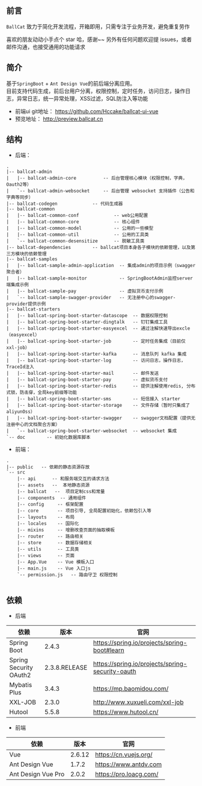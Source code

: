 ## 前言

`BallCat` 致力于简化开发流程，开箱即用，只需专注于业务开发，避免重复劳作

喜欢的朋友动动小手点个 star 哈，感谢~~
另外有任何问题欢迎提 issues，或者邮件沟通，也接受通用的功能请求


## 简介

基于`SpringBoot` + `Ant Design Vue`的前后端分离应用。  
目前支持代码生成，前后台用户分离，权限控制，定时任务，访问日志，操作日志，异常日志，统一异常处理，XSS过滤，SQL防注入等功能

- 前端ui git地址： https://github.com/Hccake/ballcat-ui-vue
- 预览地址： http://preview.ballcat.cn

## 结构

- 后端：

```
.
|-- ballcat-admin
|   |-- ballcat-admin-core          -- 后台管理核心模块（权限控制，字典，Oauth2等）
|   `-- ballcat-admin-websocket     -- 后台管理 websocket 支持插件（公告和字典等同步）
|-- ballcat-codegen             -- 代码生成器
|-- ballcat-common			   
|   |-- ballcat-common-conf		        -- web公用配置
|   |-- ballcat-common-core             -- 核心组件
|   |-- ballcat-common-model            -- 公用的一些模型
|   |-- ballcat-common-util             -- 公用的工具类
|   `-- ballcat-common-desensitize		-- 脱敏工具类
|-- ballcat-dependencies        -- ballcat项目本身各子模块的依赖管理，以及第三方模块的依赖管理
|-- ballcat-samples				
|   |-- ballcat-sample-admin-application  -- 集成admin的项目示例（swagger聚合者）
|   |-- ballcat-sample-monitor			  -- SpringBootAdmin监控server端集成示例
|   |-- ballcat-sample-pay			      -- 虚拟货币支付示例
|   `-- ballcat-sample-swagger-provider	  -- 无注册中心的swagger-provider提供示例	
|-- ballcat-starters
|   |-- ballcat-spring-boot-starter-datascope  -- 数据权限控制
|   |-- ballcat-spring-boot-starter-dingtalk   -- 钉钉集成工具
|   |-- ballcat-spring-boot-starter-easyexcel  -- 通过注解快速导出excle（easyexcel）
|   |-- ballcat-spring-boot-starter-job        -- 定时任务集成（目前仅xxl-job）
|   |-- ballcat-spring-boot-starter-kafka      -- 消息队列 kafka 集成
|   |-- ballcat-spring-boot-starter-log		   -- 访问日志，操作日志，TraceId注入
|   |-- ballcat-spring-boot-starter-mail	   -- 邮件发送
|   |-- ballcat-spring-boot-starter-pay	       -- 虚拟货币支付
|   |-- ballcat-spring-boot-starter-redis      -- 提供注解使用redis, 分布式锁，防击穿，全局key前缀等功能
|   |-- ballcat-spring-boot-starter-sms        -- 短信接入 starter
|   |-- ballcat-spring-boot-starter-storage    -- 文件存储（暂时只集成了aliyunOss）
|   |-- ballcat-spring-boot-starter-swagger    -- swagger文档配置（提供无注册中心的文档聚合方案）
|   `-- ballcat-spring-boot-starter-websocket  -- websocket 集成
`-- doc        -- 初始化数据库脚本

```



- 前端：

```
.
|-- public   -- 依赖的静态资源存放
`-- src           
    |-- api      -- 和服务端交互的请求方法
    |-- assets   --  本地静态资源
    |-- ballcat   --  项目定制css和常量
    |-- components  -- 通用组件
    |-- config     -- 框架配置
    |-- core       -- 项目引导, 全局配置初始化，依赖包引入等
    |-- layouts    -- 布局
    |-- locales    -- 国际化
    |-- mixins     -- 增删改查页面的抽取模板
    |-- router     -- 路由相关
    |-- store      -- 数据存储相关
    |-- utils      -- 工具类
    |-- views      -- 页面
    |-- App.Vue    -- Vue 模板入口
    |-- main.js    -- Vue 入口js
    `-- permission.js   -- 路由守卫 权限控制
    
```

## 依赖

- 后端

| 依赖                   | 版本          | 官网                                             |
| ---------------------- | ------------- | ------------------------------------------------ |
| Spring Boot            | 2.4.3         | https://spring.io/projects/spring-boot#learn     |
| Spring Security OAuth2 | 2.3.8.RELEASE | https://spring.io/projects/spring-security-oauth |
| Mybatis Plus           | 3.4.3         | https://mp.baomidou.com/                         |
| XXL-JOB                | 2.3.0         | http://www.xuxueli.com/xxl-job                   |
| Hutool                 | 5.5.8         | https://www.hutool.cn/                           |


- 前端

| 依赖               | 版本   | 官网                   |
| ------------------ | ------ | ---------------------- |
| Vue                | 2.6.12 | https://cn.vuejs.org/  |
| Ant Design Vue     | 1.7.2  | https://www.antdv.com  |
| Ant Design Vue Pro | 2.0.2  | https://pro.loacg.com/ |
